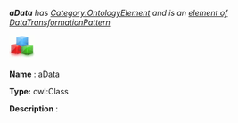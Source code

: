___aData__ 
 has
 [Category:OntologyElement](../../Category/OntologyElement "Category:OntologyElement") 
 and is an
 [element of](../../Property/ElementOf "Property:ElementOf") 
[DataTransformationPattern](../../Submissions/DataTransformationPattern "Submissions:DataTransformationPattern")_




  





[![Class](../images/thumb/2/27/Class.gif/45px-Class.gif)](../../Image/Class.gif "Class")


__Name__ 
 : aData
 



__Type:__ 
 owl:Class
 



__Description__ 
 :